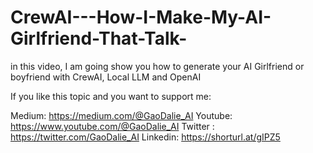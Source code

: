 # CrewAI---How-I-Make-My-AI-Girlfriend-That-Talk-
in this video, I am going show you how to generate your AI Girlfriend or boyfriend with CrewAI, Local LLM and OpenAI

If you like this topic and you want to support me:

Medium: https://medium.com/@GaoDalie_AI
Youtube: https://www.youtube.com/@GaoDalie_AI
Twitter : https://twitter.com/GaoDalie_AI
Linkedin: https://shorturl.at/gIPZ5
